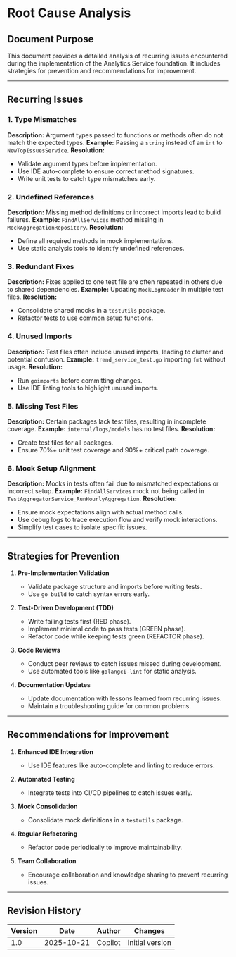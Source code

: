 # Root Cause Analysis

## Document Purpose
This document provides a detailed analysis of recurring issues encountered during the implementation of the Analytics Service foundation. It includes strategies for prevention and recommendations for improvement.

---

## Recurring Issues

### 1. Type Mismatches
**Description:** Argument types passed to functions or methods often do not match the expected types.
**Example:** Passing a `string` instead of an `int` to `NewTopIssuesService`.
**Resolution:**
- Validate argument types before implementation.
- Use IDE auto-complete to ensure correct method signatures.
- Write unit tests to catch type mismatches early.

### 2. Undefined References
**Description:** Missing method definitions or incorrect imports lead to build failures.
**Example:** `FindAllServices` method missing in `MockAggregationRepository`.
**Resolution:**
- Define all required methods in mock implementations.
- Use static analysis tools to identify undefined references.

### 3. Redundant Fixes
**Description:** Fixes applied to one test file are often repeated in others due to shared dependencies.
**Example:** Updating `MockLogReader` in multiple test files.
**Resolution:**
- Consolidate shared mocks in a `testutils` package.
- Refactor tests to use common setup functions.

### 4. Unused Imports
**Description:** Test files often include unused imports, leading to clutter and potential confusion.
**Example:** `trend_service_test.go` importing `fmt` without usage.
**Resolution:**
- Run `goimports` before committing changes.
- Use IDE linting tools to highlight unused imports.

### 5. Missing Test Files
**Description:** Certain packages lack test files, resulting in incomplete coverage.
**Example:** `internal/logs/models` has no test files.
**Resolution:**
- Create test files for all packages.
- Ensure 70%+ unit test coverage and 90%+ critical path coverage.

### 6. Mock Setup Alignment
**Description:** Mocks in tests often fail due to mismatched expectations or incorrect setup.
**Example:** `FindAllServices` mock not being called in `TestAggregatorService_RunHourlyAggregation`.
**Resolution:**
- Ensure mock expectations align with actual method calls.
- Use debug logs to trace execution flow and verify mock interactions.
- Simplify test cases to isolate specific issues.

---

## Strategies for Prevention

1. **Pre-Implementation Validation**
   - Validate package structure and imports before writing tests.
   - Use `go build` to catch syntax errors early.

2. **Test-Driven Development (TDD)**
   - Write failing tests first (RED phase).
   - Implement minimal code to pass tests (GREEN phase).
   - Refactor code while keeping tests green (REFACTOR phase).

3. **Code Reviews**
   - Conduct peer reviews to catch issues missed during development.
   - Use automated tools like `golangci-lint` for static analysis.

4. **Documentation Updates**
   - Update documentation with lessons learned from recurring issues.
   - Maintain a troubleshooting guide for common problems.

---

## Recommendations for Improvement

1. **Enhanced IDE Integration**
   - Use IDE features like auto-complete and linting to reduce errors.

2. **Automated Testing**
   - Integrate tests into CI/CD pipelines to catch issues early.

3. **Mock Consolidation**
   - Consolidate mock definitions in a `testutils` package.

4. **Regular Refactoring**
   - Refactor code periodically to improve maintainability.

5. **Team Collaboration**
   - Encourage collaboration and knowledge sharing to prevent recurring issues.

---

## Revision History
| Version | Date       | Author | Changes |
|---------|------------|--------|---------|
| 1.0     | 2025-10-21 | Copilot| Initial version |